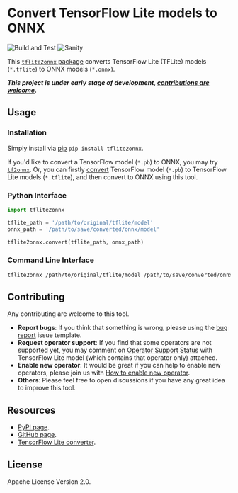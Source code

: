Convert TensorFlow Lite models to ONNX
======================================

![Build and Test](https://github.com/jackwish/tflite2onnx/workflows/Build%20and%20Test/badge.svg)
![Sanity](https://github.com/jackwish/tflite2onnx/workflows/Sanity/badge.svg)

This [`tflite2onnx` package][pypi] converts
TensorFlow Lite (TFLite) models (`*.tflite`) to ONNX models (`*.onnx`).

***This project is under early stage of development, [contributions are welcome](#contributing).***


## Usage

### Installation

Simply install via [pip][pypi] `pip install tflite2onnx`.

If you'd like to convert a TensorFlow model (`*.pb`) to ONNX, you may try
[`tf2onnx`](https://github.com/onnx/tensorflow-onnx). Or, you can firstly
[convert][tf2tflite] TensorFlow model (`*.pb`)
to TensorFlow Lite models (`*.tflite`), and then convert to ONNX using this tool.

### Python Interface

```py
import tflite2onnx

tflite_path = '/path/to/original/tflite/model'
onnx_path = '/path/to/save/converted/onnx/model'

tflite2onnx.convert(tflite_path, onnx_path)
```

### Command Line Interface

```sh
tflite2onnx /path/to/original/tflite/model /path/to/save/converted/onnx/model
```

## Contributing

Any contributing are welcome to this tool.

* **Report bugs**: If you think that something is wrong, please using the [bug report](https://github.com/jackwish/tflite2onnx/issues/new?assignees=&labels=bug&template=bug-report.md&title=) issue template.
* **Request operator support**: If you find that some operators are not supported yet, you may comment on [Operator Support Status](https://github.com/jackwish/tflite2onnx/issues/3) with TensorFlow Lite model (which contains that operator only) attached.
* **Enable new operator**: It would be great if you can help to enable new operators, please join us with [How to enable new operator](docs/how-to-enable-new-operator.md).
* **Others**: Please feel free to open discussions if you have any great idea to improve this tool.


## Resources

* [PyPI page][pypi].
* [GitHub page][github].
* [TensorFlow Lite converter][tf2tflite].


## License

Apache License Version 2.0.

[pypi]: https://pypi.org/project/tflite2onnx/
[github]: https://github.com/jackwish/tflite2onnx
[tf2tflite]: https://www.tensorflow.org/lite/convert
